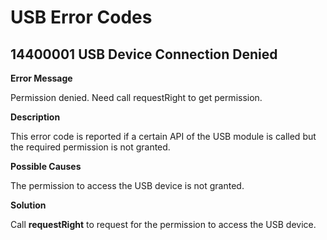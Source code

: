 # USB Error Codes

## 14400001 USB Device Connection Denied

**Error Message**

Permission denied. Need call requestRight to get permission.

**Description**

This error code is reported if a certain API of the USB module is called but the required permission is not granted.

**Possible Causes**

The permission to access the USB device is not granted.

**Solution**

Call **requestRight** to request for the permission to access the USB device.
